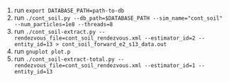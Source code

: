 1. run `export DATABASE_PATH=path-to-db`
2. run `./cont_soil.py --db_path=$DATABASE_PATH --sim_name="cont_soil" --num_particles=1e8 --threads=8`
3. run `./cont_soil-extract.py --rendezvous_file=cont_soil_rendezvous.xml --estimator_id=2 --entity_id=13 > cont_soil_forward_e2_s13_data.out`
4. run `gnuplot plot.p`
5. run `./cont_soil-extract-total.py --rendezvous_file=cont_soil_rendezvous.xml --estimator_id=1 --entity_id=13`
